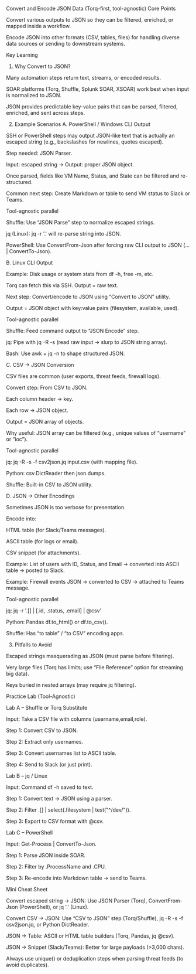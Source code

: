 Convert and Encode JSON Data (Torq-first, tool-agnostic)
Core Points

Convert various outputs to JSON so they can be filtered, enriched, or mapped inside a workflow.

Encode JSON into other formats (CSV, tables, files) for handling diverse data sources or sending to downstream systems.

Key Learning
1. Why Convert to JSON?

Many automation steps return text, streams, or encoded results.

SOAR platforms (Torq, Shuffle, Splunk SOAR, XSOAR) work best when input is normalized to JSON.

JSON provides predictable key-value pairs that can be parsed, filtered, enriched, and sent across steps.

2. Example Scenarios
A. PowerShell / Windows CLI Output

SSH or PowerShell steps may output JSON-like text that is actually an escaped string (e.g., backslashes for newlines, quotes escaped).

Step needed: JSON Parser.

Input: escaped string → Output: proper JSON object.

Once parsed, fields like VM Name, Status, and State can be filtered and re-structured.

Common next step: Create Markdown or table to send VM status to Slack or Teams.

Tool-agnostic parallel

Shuffle: Use “JSON Parse” step to normalize escaped strings.

jq (Linux): jq -r '.' will re-parse string into JSON.

PowerShell: Use ConvertFrom-Json after forcing raw CLI output to JSON (... | ConvertTo-Json).

B. Linux CLI Output

Example: Disk usage or system stats from df -h, free -m, etc.

Torq can fetch this via SSH. Output = raw text.

Next step: Convert/encode to JSON using “Convert to JSON” utility.

Output = JSON object with key:value pairs (filesystem, available, used).

Tool-agnostic parallel

Shuffle: Feed command output to “JSON Encode” step.

jq: Pipe with jq -R -s (read raw input → slurp to JSON string array).

Bash: Use awk + jq -n to shape structured JSON.

C. CSV → JSON Conversion

CSV files are common (user exports, threat feeds, firewall logs).

Convert step: From CSV to JSON.

Each column header → key.

Each row → JSON object.

Output = JSON array of objects.

Why useful: JSON array can be filtered (e.g., unique values of “username” or “ioc”).

Tool-agnostic parallel

jq: jq -R -s -f csv2json.jq input.csv (with mapping file).

Python: csv.DictReader then json.dumps.

Shuffle: Built-in CSV to JSON utility.

D. JSON → Other Encodings

Sometimes JSON is too verbose for presentation.

Encode into:

HTML table (for Slack/Teams messages).

ASCII table (for logs or email).

CSV snippet (for attachments).

Example: List of users with ID, Status, and Email → converted into ASCII table → posted to Slack.

Example: Firewall events JSON → converted to CSV → attached to Teams message.

Tool-agnostic parallel

jq: jq -r '.[] | [.id, .status, .email] | @csv'

Python: Pandas df.to_html() or df.to_csv().

Shuffle: Has “to table” / “to CSV” encoding apps.

3. Pitfalls to Avoid

Escaped strings masquerading as JSON (must parse before filtering).

Very large files (Torq has limits; use “File Reference” option for streaming big data).

Keys buried in nested arrays (may require jq filtering).

Practice Lab (Tool-Agnostic)

Lab A – Shuffle or Torq Substitute

Input: Take a CSV file with columns (username,email,role).

Step 1: Convert CSV to JSON.

Step 2: Extract only usernames.

Step 3: Convert usernames list to ASCII table.

Step 4: Send to Slack (or just print).

Lab B – jq / Linux

Input: Command df -h saved to text.

Step 1: Convert text → JSON using a parser.

Step 2: Filter .[] | select(.filesystem | test("^/dev/")).

Step 3: Export to CSV format with @csv.

Lab C – PowerShell

Input: Get-Process | ConvertTo-Json.

Step 1: Parse JSON inside SOAR.

Step 2: Filter by .ProcessName and .CPU.

Step 3: Re-encode into Markdown table → send to Teams.

Mini Cheat Sheet

Convert escaped string → JSON: Use JSON Parser (Torq), ConvertFrom-Json (PowerShell), or jq '.' (Linux).

Convert CSV → JSON: Use “CSV to JSON” step (Torq/Shuffle), jq -R -s -f csv2json.jq, or Python DictReader.

JSON → Table: ASCII or HTML table builders (Torq, Pandas, jq @csv).

JSON → Snippet (Slack/Teams): Better for large payloads (>3,000 chars).

Always use unique() or deduplication steps when parsing threat feeds (to avoid duplicates).
